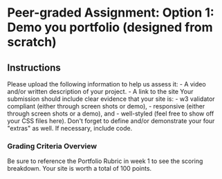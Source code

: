 # Peer-graded Assignment: Option 1: Demo you portfolio (designed from scratch)
## Instructions
Please upload the following information to help us assess it:
    - A video and/or written description of your project.
    - A link to the site
Your submission should include clear evidence that your site is:
    - w3 validator compliant (either through screen shots or demo),
    - responsive (either through screen shots or a demo), and
    - well-styled (feel free to show off your CSS files here).
Don't forget to define and/or demonstrate your four "extras" as well. If necessary, include code.

### Grading Criteria Overview
Be sure to reference the Portfolio Rubric in week 1 to see the scoring breakdown.
Your site is worth a total of 100 points.